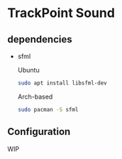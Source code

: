 # TrackPoint Sound

## dependencies
* sfml
  
  Ubuntu
  ```bash
  sudo apt install libsfml-dev 
  ```
  Arch-based
  ```bash
  sudo pacman -S sfml
  ```

## Configuration

WIP
